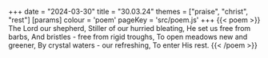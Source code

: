 +++
date = "2024-03-30"
title = "30.03.24"
themes = ["praise", "christ", "rest"]
[params]
  colour = 'poem'
  pageKey = 'src/poem.js'
+++
{{< poem >}}
The Lord our shepherd,
Stiller of our hurried bleating,
He set us free from barbs,
And bristles - free from rigid troughs,
To open meadows new and greener,
By crystal waters - our refreshing,
To enter His rest.
{{< /poem >}}